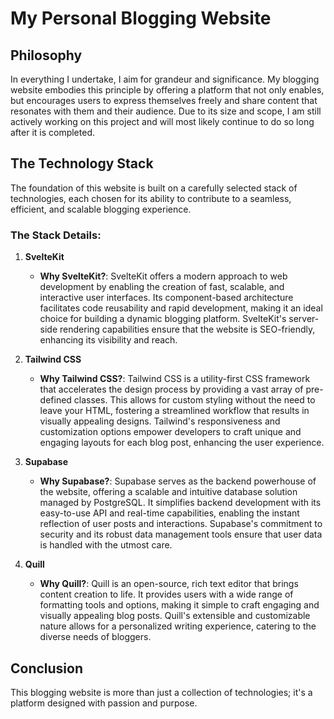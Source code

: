 # My Personal Blogging Website

## Philosophy

In everything I undertake, I aim for grandeur and significance. My blogging website embodies this principle by offering a platform that not only enables, but encourages users to express themselves freely and share content that resonates with them and their audience. Due to its size and scope, I am still actively working on this project and will most likely continue to do so long after it is completed.

## The Technology Stack

The foundation of this website is built on a carefully selected stack of technologies, each chosen for its ability to contribute to a seamless, efficient, and scalable blogging experience.

### The Stack Details:

1. **SvelteKit**
   - **Why SvelteKit?**: SvelteKit offers a modern approach to web development by enabling the creation of fast, scalable, and interactive user interfaces. Its component-based architecture facilitates code reusability and rapid development, making it an ideal choice for building a dynamic blogging platform. SvelteKit's server-side rendering capabilities ensure that the website is SEO-friendly, enhancing its visibility and reach.

2. **Tailwind CSS**
   - **Why Tailwind CSS?**: Tailwind CSS is a utility-first CSS framework that accelerates the design process by providing a vast array of pre-defined classes. This allows for custom styling without the need to leave your HTML, fostering a streamlined workflow that results in visually appealing designs. Tailwind's responsiveness and customization options empower developers to craft unique and engaging layouts for each blog post, enhancing the user experience.

3. **Supabase**
   - **Why Supabase?**: Supabase serves as the backend powerhouse of the website, offering a scalable and intuitive database solution managed by PostgreSQL. It simplifies backend development with its easy-to-use API and real-time capabilities, enabling the instant reflection of user posts and interactions. Supabase's commitment to security and its robust data management tools ensure that user data is handled with the utmost care.

4. **Quill**
   - **Why Quill?**: Quill is an open-source, rich text editor that brings content creation to life. It provides users with a wide range of formatting tools and options, making it simple to craft engaging and visually appealing blog posts. Quill's extensible and customizable nature allows for a personalized writing experience, catering to the diverse needs of bloggers.

## Conclusion

This blogging website is more than just a collection of technologies; it's a platform designed with passion and purpose.
